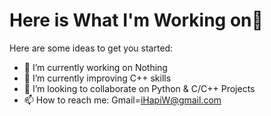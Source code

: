 # Here is What I'm Working on👋

Here are some ideas to get you started:

- 🔭 I’m currently working on Nothing
- 🌱 I’m currently improving C++ skills
- 👯 I’m looking to collaborate on Python & C/C++ Projects
- 📫 How to reach me: Gmail=iHapiW@gmail.com
